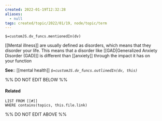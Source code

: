 ```yaml
---
created: 2022-01-19T12:32:28 
aliases:
  - null
tags: created/topic/2022/01/19, node/topic/term
---
```

`$=customJS.dv_funcs.mentionedIn(dv)`

[[Mental illness]] are usually defined as disorders, which means that they disorder your life. This means that a disorder like [[GAD|Generalized Anxiety Disorder (GAD)]] is different than [[anxiety]] through the impact it has on your function

**See**:: [[mental health]]
*`$=customJS.dv_funcs.outlinedIn(dv, this)`*

%% DO NOT EDIT BELOW %%

#### Related 

```dataview
LIST FROM [[#]]
WHERE contains(topics, this.file.link)
```
%% DO NOT EDIT ABOVE %%
